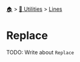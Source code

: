 <!--startTocHeader-->
[🏠](../../README.md) > [🔧 Utilities](../README.md) > [Lines](README.md)
# Replace
<!--endTocHeader-->

TODO: Write about `Replace`

<!--startTocSubTopic-->
<!--endTocSubTopic-->